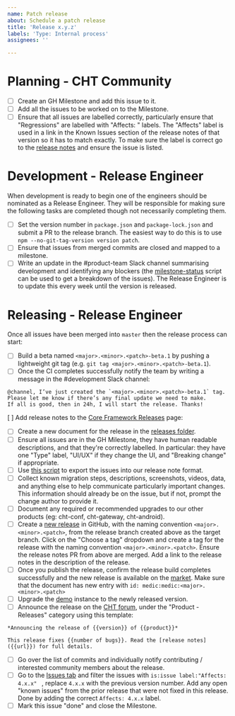```yaml
---
name: Patch release
about: Schedule a patch release
title: 'Release x.y.z'
labels: 'Type: Internal process'
assignees: ''

---
```


# Planning - CHT Community 

- [ ] Create an GH Milestone and add this issue to it.
- [ ] Add all the issues to be worked on to the Milestone.
- [ ] Ensure that all issues are labelled correctly, particularly ensure that "Regressions" are labelled with "Affects: <version>" labels. The "Affects" label is used in a link in the Known Issues section of the release notes of that version so it has to match exactly. To make sure the label is correct go to the [release notes](https://docs.communityhealthtoolkit.org/core/releases/#release-notes) and ensure the issue is listed.

# Development - Release Engineer

When development is ready to begin one of the engineers should be nominated as a Release Engineer. They will be responsible for making sure the following tasks are completed though not necessarily completing them.

- [ ] Set the version number in `package.json` and `package-lock.json` and submit a PR to the release branch. The easiest way to do this is to use `npm --no-git-tag-version version patch`.
- [ ] Ensure that issues from merged commits are closed and mapped to a milestone.
- [ ] Write an update in the #product-team Slack channel summarising development and identifying any blockers (the [milestone-status](https://github.com/medic/support-scripts/tree/master/milestone-status) script can be used to get a breakdown of the issues). The Release Engineer is to update this every week until the version is released.

# Releasing - Release Engineer

Once all issues have been merged into `master` then the release process can start:

- [ ] Build a beta named `<major>.<minor>.<patch>-beta.1` by pushing a lightweight git tag (e.g. `git tag <major>.<minor>.<patch>-beta.1`).
- [ ] Once the CI completes successfully notify the team by writing a message in the #development Slack channel:
```
@channel, I’ve just created the `<major>.<minor>.<patch>-beta.1` tag.
Please let me know if there’s any final update we need to make.
If all is good, then in 24h, I will start the release. Thanks!
```
[ ] Add release notes to the [Core Framework Releases](https://docs.communityhealthtoolkit.org/core/releases/) page:
  - [ ] Create a new document for the release in the [releases folder](https://github.com/medic/cht-docs/tree/main/content/en/core/releases).
  - [ ] Ensure all issues are in the GH Milestone, they have human readable descriptions, and that they're correctly labelled. In particular: they have one "Type" label, "UI/UX" if they change the UI, and "Breaking change" if appropriate.
  - [ ] Use [this script](https://github.com/medic/cht-core/blob/master/scripts/release-notes/index.js) to export the issues into our release note format.
  - [ ] Collect known migration steps, descriptions, screenshots, videos, data, and anything else to help communicate particularly important changes. This information should already be on the issue, but if not, prompt the change author to provide it.
  - [ ] Document any required or recommended upgrades to our other products (eg: cht-conf, cht-gateway, cht-android).
- [ ] Create a [new release](https://github.com/medic/cht-core/releases/new) in GitHub, with the naming convention `<major>.<minor>.<patch>`, from the release branch created above as the target branch. Click on the "Choose a tag" dropdown and create a tag for the release with the naming convention `<major>.<minor>.<patch>`. Ensure the release notes PR from above are merged. Add a link to the release notes in the description of the release.
- [ ] Once you publish the release, confirm the release build completes successfully and the new release is available on the [market](https://staging.dev.medicmobile.org/_couch/builds_4/_design/builds/_view/releases). Make sure that the document has new entry with `id: medic:medic:<major>.<minor>.<patch>`
- [ ] Upgrade the [demo](https://demo-cht.dev.medicmobile.org/) instance to the newly released version.
- [ ] Announce the release on the [CHT forum](https://forum.communityhealthtoolkit.org/), under the "Product - Releases" category using this template:
```
*Announcing the release of {{version}} of {{product}}*

This release fixes {{number of bugs}}. Read the [release notes]({{url}}) for full details.
```
- [ ] Go over the list of commits and individually notify contributing / interested community members about the release.
- [ ] Go to the [Issues tab](https://github.com/medic/cht-core/issues) and filter the issues with `is:issue label:"Affects: 4.x.x" ` , replace `4.x.x` with the previous version number. Add any open "known issues" from the prior release that were not fixed in this release. Done by adding the correct `Affects: 4.x.x` label.
- [ ] Mark this issue "done" and close the Milestone.
